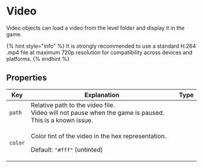 # Video

Video objects can load a video from the level folder and display it in the game.

{% hint style="info" %}
It is strongly recommended to use a standard H.264 .mp4 file at maximum 720p resolution for compatibility across devices and platforms.
{% endhint %}

## Properties

<table data-view="cards"><thead><tr><th>Key</th><th>Explanation</th><th data-type="select">Type</th></tr></thead><tbody><tr><td><code>path</code></td><td>Relative path to the video file. <br>Video will not pause when the game is paused. This is a known issue.</td><td></td></tr><tr><td><code>color</code></td><td><p>Color tint of the video in the hex representation. </p><p>Default: <code>"#fff"</code> (untinted)</p></td><td></td></tr></tbody></table>

